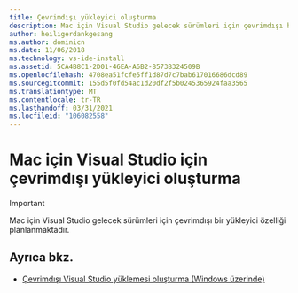 ```yaml
---
title: Çevrimdışı yükleyici oluşturma
description: Mac için Visual Studio gelecek sürümleri için çevrimdışı bir yükleyici özelliği planlanmaktadır.
author: heiligerdankgesang
ms.author: dominicn
ms.date: 11/06/2018
ms.technology: vs-ide-install
ms.assetid: 5CA4B8C1-2D01-46EA-A6B2-8573B324509B
ms.openlocfilehash: 4708ea51fcfe5ff1d87d7c7bab617016686dcd89
ms.sourcegitcommit: 155d5f0fd54ac1d20df2f5b0245365924faa3565
ms.translationtype: MT
ms.contentlocale: tr-TR
ms.lasthandoff: 03/31/2021
ms.locfileid: "106082558"
---
```

# <a name="create-an-offline-installer-for-visual-studio-for-mac"></a>Mac için Visual Studio için çevrimdışı yükleyici oluşturma

> [!IMPORTANT]
> Mac için Visual Studio gelecek sürümleri için çevrimdışı bir yükleyici özelliği planlanmaktadır.

## <a name="see-also"></a>Ayrıca bkz.

- [Çevrimdışı Visual Studio yüklemesi oluşturma (Windows üzerinde)](/visualstudio/install/create-an-offline-installation-of-visual-studio)
